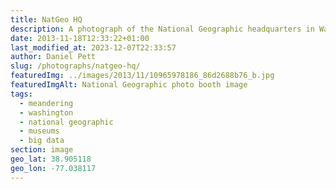 ```yaml
---
title: NatGeo HQ
description: A photograph of the National Geographic headquarters in Washington DC
date: 2013-11-18T12:33:22+01:00
last_modified_at: 2023-12-07T22:33:57
author: Daniel Pett
slug: /photographs/natgeo-hq/
featuredImg: ../images/2013/11/10965978186_86d2688b76_b.jpg
featuredImgAlt: National Geographic photo booth image
tags:
  - meandering
  - washington
  - national geographic
  - museums
  - big data
section: image
geo_lat: 38.905118
geo_lon: -77.038117
---
```

